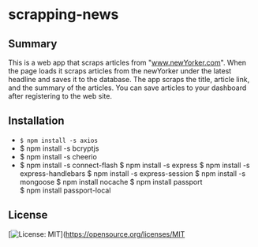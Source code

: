 # scrapping-news

## Summary 

This is a web app that scraps articles from "www.newYorker.com".  When the page loads it scraps articles from the newYorker under the latest headline and saves it to the database. The app scraps the title, article link, and the summary of the articles. You can save articles to your dashboard after registering to the web site.

## Installation

- `$ npm install -s axios`
- $ npm install -s bcryptjs
- $ npm install -s cheerio
- $ npm install -s connect-flash
$ npm install -s express 
$ npm install -s express-handlebars
$ npm install -s express-session 
$ npm install -s mongoose 
$ npm install nocache 
$ npm install passport  
$ npm install passport-local 

## License 

[![License: MIT](https://img.shields.io/badge/License-MIT-yellow.svg)](https://opensource.org/licenses/MIT




